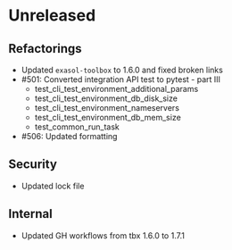 # Unreleased

## Refactorings

 - Updated `exasol-toolbox` to 1.6.0 and fixed broken links
 - #501: Converted integration API test to pytest - part III
   - test_cli_test_environment_additional_params
   - test_cli_test_environment_db_disk_size
   - test_cli_test_environment_nameservers
   - test_cli_test_environment_db_mem_size
   - test_common_run_task
 - #506: Updated formatting
 

 ## Security

 - Updated lock file

## Internal

 - Updated GH workflows from tbx 1.6.0 to 1.7.1